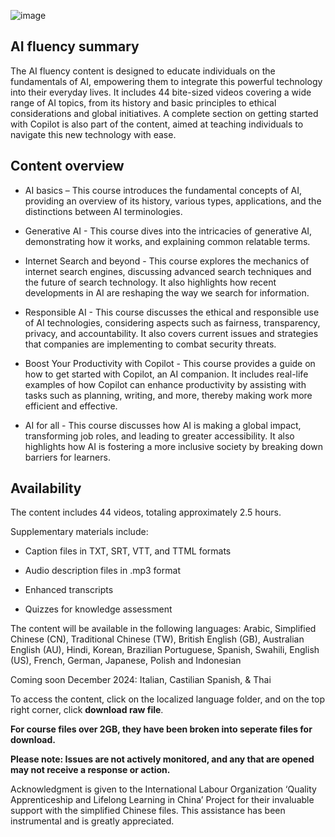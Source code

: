 ![image](https://github.com/microsoft/AIFluency/assets/145597905/fd00f630-f0ad-499d-8794-54e814c6a580)


## AI fluency summary​

The AI fluency content is designed to educate individuals on the fundamentals of AI, empowering them to integrate this powerful technology into their everyday lives. It includes 44 bite-sized videos covering a wide range of AI topics, from its history and basic principles to ethical considerations and global initiatives. A complete section on getting started with Copilot is also part of the content, aimed at teaching individuals to navigate this new technology with ease. 

## Content overview ​

- AI basics – This course introduces the fundamental concepts of AI, providing an overview of its history, various types, applications, and the distinctions between AI terminologies. ​

- Generative AI - This course dives into the intricacies of generative AI, demonstrating how it works, and explaining common relatable terms. ​

- Internet Search and beyond - This course explores the mechanics of internet search engines, discussing advanced search techniques and the future of search technology. It also highlights how recent developments in AI are reshaping the way we search for information. ​

- Responsible AI - This course discusses the ethical and responsible use of AI technologies, considering aspects such as fairness, transparency, privacy, and accountability. It also covers current issues and strategies that companies are implementing to combat security threats.​

- Boost Your Productivity with Copilot - This course provides a guide on how to get started with Copilot, an AI companion. It includes real-life examples of how Copilot can enhance productivity by assisting with tasks such as planning, writing, and more, thereby making work more efficient and effective.​

- AI for all  - This course discusses how AI is making a global impact, transforming job roles, and leading to greater accessibility. It also highlights how AI is fostering a more inclusive society by breaking down barriers for learners.

## Availability ​

The content includes 44 videos, totaling approximately 2.5 hours.

Supplementary materials include:

- Caption files in TXT, SRT, VTT, and TTML formats

- Audio description files in .mp3 format 

- Enhanced transcripts

- Quizzes for knowledge assessment

The content will be available in the following languages: Arabic, Simplified Chinese (CN), Traditional Chinese (TW), British English (GB), Australian English (AU), Hindi, Korean, Brazilian Portuguese, Spanish, Swahili, English (US), French, German, Japanese, Polish and Indonesian

Coming soon December 2024: Italian, Castilian Spanish, & Thai 

To access the content, click on the localized language folder, and on the top right corner, click **download raw file**. 

**For course files over 2GB, they have been broken into seperate files for download.**

**Please note: Issues are not actively monitored, and any that are opened may not receive a response or action.**

Acknowledgment is given to the International Labour Organization ‘Quality Apprenticeship and Lifelong Learning in China’ Project for their invaluable support with the simplified Chinese files. This assistance has been instrumental and is greatly appreciated.
